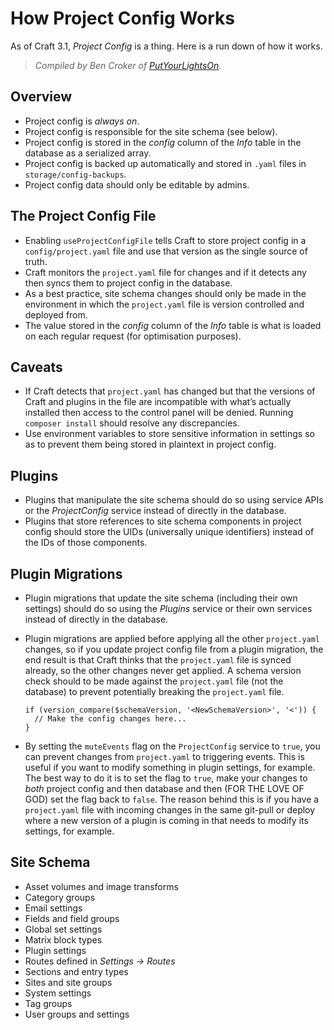 # How Project Config Works

As of Craft 3.1, *Project Config* is a thing. Here is a run down of how it works.

> *Compiled by Ben Croker of [PutYourLightsOn](https://putyourlightson.com/).*

## Overview

- Project config is *always on*. 
- Project config is responsible for the site schema (see below).
- Project config is stored in the *config* column of the *Info* table in the database as a serialized array.
- Project config is backed up automatically and stored in `.yaml` files in `storage/config-backups`.
- Project config data should only be editable by admins.

## The Project Config File

- Enabling `useProjectConfigFile` tells Craft to store project config in a `config/project.yaml` file and use that version as the single source of truth.
- Craft monitors the `project.yaml` file for changes and if it detects any then syncs them to project config in the database.
- As a best practice, site schema changes should only be made in the environment in which the `project.yaml` file is version controlled and deployed from.
- The value stored in the *config* column of the *Info* table is what is loaded on each regular request (for optimisation purposes).

## Caveats

- If Craft detects that `project.yaml` has changed but that the versions of Craft and plugins in the file are incompatible with what’s actually installed then access to the control panel will be denied. Running `composer install` should resolve any discrepancies.
- Use environment variables to store sensitive information in settings so as to prevent them being stored in plaintext in project config.

## Plugins

- Plugins that manipulate the site schema should do so using service APIs or the *ProjectConfig* service instead of directly in the database.
- Plugins that store references to site schema components in project config should store the UIDs (universally unique identifiers) instead of the IDs of those components.

## Plugin Migrations

- Plugin migrations that update the site schema (including their own settings) should do so using the *Plugins* service or their own services instead of directly in the database.

- Plugin migrations are applied before applying all the other `project.yaml` changes, so if you update project config file from a plugin migration, the end result is that Craft thinks that the `project.yaml` file is synced already, so the other changes never get applied. A schema version check should to be made against the `project.yaml` file (not the database) to prevent potentially breaking the `project.yaml` file. 

  ```
  if (version_compare($schemaVersion, '<NewSchemaVersion>', '<')) {
  	// Make the config changes here...
  }
  ```

- By setting the `muteEvents` flag on the `ProjectConfig` service to `true`, you can prevent changes from `project.yaml` to triggering events. This is useful if you want to modify something in plugin settings, for example. The best way to do it is to set the flag to `true`, make your changes to *both* project config and then database and then (FOR THE LOVE OF GOD) set the flag back to `false`. The reason behind this is if you have a `project.yaml` file with incoming changes in the same git-pull or deploy where a new version of a plugin is coming in that needs to modify its settings, for example.

## Site Schema

- Asset volumes and image transforms
- Category groups 
- Email settings
- Fields and field groups
- Global set settings
- Matrix block types
- Plugin settings
- Routes defined in *Settings → Routes*
- Sections and entry types
- Sites and site groups
- System settings
- Tag groups
- User groups and settings
